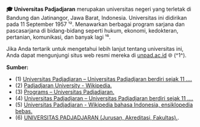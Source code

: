 **🎓 Universitas Padjadjaran** merupakan universitas negeri yang terletak di Bandung dan Jatinangor, Jawa Barat, Indonesia. Universitas ini didirikan pada 11 September 1957 ¹². Menawarkan berbagai program sarjana dan pascasarjana di bidang-bidang seperti hukum, ekonomi, kedokteran, pertanian, komunikasi, dan banyak lagi ¹⁵.

Jika Anda tertarik untuk mengetahui lebih lanjut tentang universitas ini, Anda dapat mengunjungi situs web resmi mereka di [unpad.ac.id](https://www.unpad.ac.id/) 🌐 (^1^).

**Sumber:**
- (1) [Universitas Padjadjaran – Universitas Padjadjaran berdiri sejak 11 ....](https://www.unpad.ac.id/)
- (2) [Padjadjaran University - Wikipedia.](https://en.wikipedia.org/wiki/Padjadjaran_University)
- (3) [Programs – Universitas Padjadjaran.](https://www.unpad.ac.id/fakultas/)
- (4) [Universitas Padjadjaran – Universitas Padjadjaran berdiri sejak 11 ....](https://www.unpad.ac.id/)
- (5) [Universitas Padjadjaran - Wikipedia bahasa Indonesia, ensiklopedia bebas.](https://id.wikipedia.org/wiki/Universitas_Padjadjaran)
- (6) [UNIVERSITAS PADJADJARAN (Jurusan, Akreditasi, Fakultas).](https://www.gramedia.com/pendidikan/universitas/universitas-padjadjaran/).
